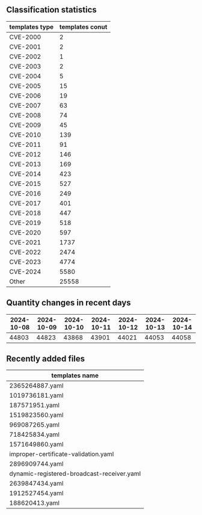 ## Classification statistics
| templates type | templates conut | 
| --- | --- |
| CVE-2000 | 2 |
| CVE-2001 | 2 |
| CVE-2002 | 1 |
| CVE-2003 | 2 |
| CVE-2004 | 5 |
| CVE-2005 | 15 |
| CVE-2006 | 19 |
| CVE-2007 | 63 |
| CVE-2008 | 74 |
| CVE-2009 | 45 |
| CVE-2010 | 139 |
| CVE-2011 | 91 |
| CVE-2012 | 146 |
| CVE-2013 | 169 |
| CVE-2014 | 423 |
| CVE-2015 | 527 |
| CVE-2016 | 249 |
| CVE-2017 | 401 |
| CVE-2018 | 447 |
| CVE-2019 | 518 |
| CVE-2020 | 597 |
| CVE-2021 | 1737 |
| CVE-2022 | 2474 |
| CVE-2023 | 4774 |
| CVE-2024 | 5580 |
| Other | 25558 |
## Quantity changes in recent days
|2024-10-08 | 2024-10-09 | 2024-10-10 | 2024-10-11 | 2024-10-12 | 2024-10-13 | 2024-10-14|
|--- | ------ | ------ | ------ | ------ | ------ | ---|
|44803 | 44823 | 43868 | 43901 | 44021 | 44053 | 44058|
## Recently added files
| templates name | 
| --- |
| 2365264887.yaml |
| 1019736181.yaml |
| 187571951.yaml |
| 1519823560.yaml |
| 969087265.yaml |
| 718425834.yaml |
| 1571649860.yaml |
| improper-certificate-validation.yaml |
| 2896909744.yaml |
| dynamic-registered-broadcast-receiver.yaml |
| 2639847434.yaml |
| 1912527454.yaml |
| 188620413.yaml |

